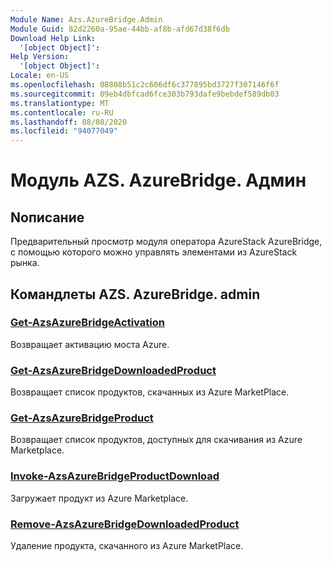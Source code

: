 ```yaml
---
Module Name: Azs.AzureBridge.Admin
Module Guid: 82d2260a-95ae-44bb-af8b-afd67d38f6db
Download Help Link:
  '[object Object]': 
Help Version:
  '[object Object]': 
Locale: en-US
ms.openlocfilehash: 08808b51c2c606df6c377895bd3727f307146f6f
ms.sourcegitcommit: 09eb4dbfcad6fce303b793dafe9bebdef589db03
ms.translationtype: MT
ms.contentlocale: ru-RU
ms.lasthandoff: 08/08/2020
ms.locfileid: "94077049"
---
```

# Модуль AZS. AzureBridge. Админ
## Nописание
Предварительный просмотр модуля оператора AzureStack AzureBridge, с помощью которого можно управлять элементами из AzureStack рынка.

## Командлеты AZS. AzureBridge. admin
### [Get-AzsAzureBridgeActivation](Get-AzsAzureBridgeActivation.md)
Возвращает активацию моста Azure.

### [Get-AzsAzureBridgeDownloadedProduct](Get-AzsAzureBridgeDownloadedProduct.md)
Возвращает список продуктов, скачанных из Azure MarketPlace.

### [Get-AzsAzureBridgeProduct](Get-AzsAzureBridgeProduct.md)
Возвращает список продуктов, доступных для скачивания из Azure Marketplace.

### [Invoke-AzsAzureBridgeProductDownload](Invoke-AzsAzureBridgeProductDownload.md)
Загружает продукт из Azure Marketplace.

### [Remove-AzsAzureBridgeDownloadedProduct](Remove-AzsAzureBridgeDownloadedProduct.md)
Удаление продукта, скачанного из Azure MarketPlace.

